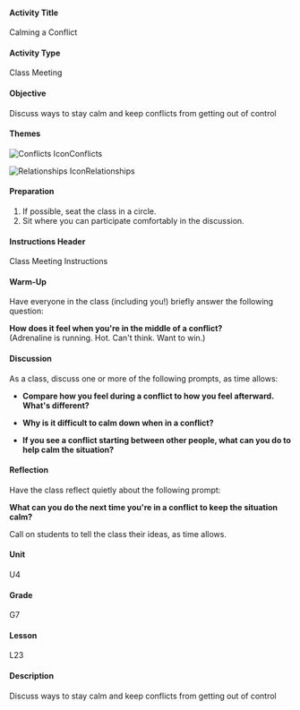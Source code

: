 #### Activity Title
Calming a Conflict
#### Activity Type
Class Meeting
#### Objective
Discuss ways to stay calm and keep conflicts from getting out of control
#### Themes
![Conflicts Icon](http://v5cmservice.secondstep.org/MS3TP_IMAGES/SKILLS/SKILLS_SMALL_IMAGES/conflicts-sm.png)Conflicts
 
![Relationships Icon](http://v5cmservice.secondstep.org/MS3TP_IMAGES/SKILLS/SKILLS_SMALL_IMAGES/relationships-sm.png)Relationships
 

#### Preparation
1. If possible, seat the class in a circle.
2. Sit where you can participate comfortably in the discussion.

#### Instructions Header
Class Meeting Instructions
#### Warm-Up
Have everyone in the class (including you!) briefly answer the following question: 

**How does it feel when you're in the middle of a conflict?**<br/>
            (Adrenaline is running. Hot. Can't think. Want to win.)
#### Discussion
As a class, discuss one or more of the following prompts, as time allows:


-  **Compare how you feel during a conflict to how you feel afterward. What's different?**

-  **Why is it difficult to calm down when in a conflict?**

-  **If you see a conflict starting between other people, what can you do to help calm the situation?**
#### Reflection
Have the class reflect quietly about the following prompt:

**What can you do the next time you're in a conflict to keep the situation calm?**

Call on students to tell the class their ideas, as time allows.
#### Unit
U4
#### Grade
G7
#### Lesson
L23
#### Description
Discuss ways to stay calm and keep conflicts from getting out of control
